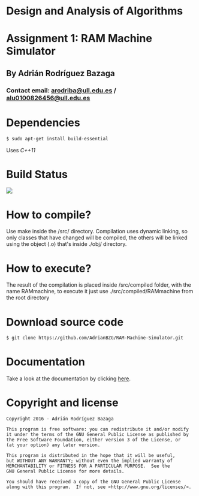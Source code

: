 # Design and Analysis of Algorithms
# Assignment 1: RAM Machine Simulator
## By Adrián Rodríguez Bazaga
### Contact email: arodriba@ull.edu.es / alu0100826456@ull.edu.es

# Dependencies

```sh
$ sudo apt-get install build-essential 
```
Uses *C++11*

# Build Status
![](http://i.imgur.com/7gvWrxI.png?1)

# How to compile?
Use make inside the /src/ directory. Compilation uses dynamic linking, so only classes that have changed will be compiled, the others will be linked using the object (.o) that's inside ./obj/ directory.

# How to execute?
The result of the compilation is placed inside /src/compiled folder, with the name RAMmachine, to execute it just use ./src/compiled/RAMmachine from the root directory

# Download source code

```sh
$ git clone https://github.com/AdrianBZG/RAM-Machine-Simulator.git
```

# Documentation

Take a look at the documentation by clicking [here](http://adrianbzg.github.io/RAM-Machine-Simulator/html/).

# Copyright and license

    Copyright 2016 - Adrián Rodríguez Bazaga

    This program is free software: you can redistribute it and/or modify
    it under the terms of the GNU General Public License as published by
    the Free Software Foundation, either version 3 of the License, or
    (at your option) any later version.
	
    This program is distributed in the hope that it will be useful,
    but WITHOUT ANY WARRANTY; without even the implied warranty of
    MERCHANTABILITY or FITNESS FOR A PARTICULAR PURPOSE.  See the
    GNU General Public License for more details.

    You should have received a copy of the GNU General Public License
    along with this program.  If not, see <http://www.gnu.org/licenses/>.